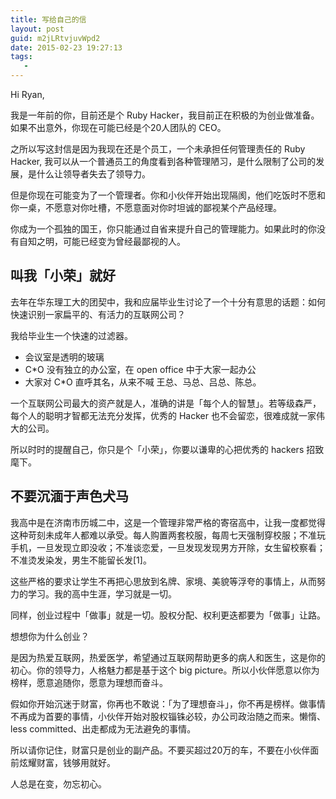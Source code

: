```yaml
---
title: 写给自己的信
layout: post
guid: m2jLRtvjuvWpd2
date: 2015-02-23 19:27:13
tags:
   -
---
```




Hi Ryan,

我是一年前的你，目前还是个 Ruby Hacker，我目前正在积极的为创业做准备。如果不出意外，你现在可能已经是个20人团队的 CEO。

之所以写这封信是因为我现在还是个员工，一个未承担任何管理责任的 Ruby Hacker, 我可以从一个普通员工的角度看到各种管理陋习，是什么限制了公司的发展，是什么让领导者失去了领导力。

但是你现在可能变为了一个管理者。你和小伙伴开始出现隔阂，他们吃饭时不愿和你一桌，不愿意对你吐槽，不愿意面对你时坦诚的鄙视某个产品经理。

你成为一个孤独的国王，你只能通过自省来提升自己的管理能力。如果此时的你没有自知之明，可能已经变为曾经最鄙视的人。


## 叫我「小荣」就好

去年在华东理工大的团契中，我和应届毕业生讨论了一个十分有意思的话题：如何快速识别一家扁平的、有活力的互联网公司？

我给毕业生一个快速的过滤器。

* 会议室是透明的玻璃
* C*O 没有独立的办公室，在 open office 中于大家一起办公
* 大家对 C*O 直呼其名，从来不喊 王总、马总、吕总、陈总。

一个互联网公司最大的资产就是人，准确的讲是「每个人的智慧」。若等级森严，每个人的聪明才智都无法充分发挥，优秀的 Hacker 也不会留恋，很难成就一家伟大的公司。

所以时时的提醒自己，你只是个「小荣」，你要以谦卑的心把优秀的 hackers 招致麾下。


## 不要沉湎于声色犬马

我高中是在济南市历城二中，这是一个管理非常严格的寄宿高中，让我一度都觉得这种苛刻未成年人都难以承受。每人购置两套校服，每周七天强制穿校服；不准玩手机，一旦发现立即没收；不准谈恋爱，一旦发现发现男方开除，女生留校察看；不准烫发染发，男生不能留长发[1]。

这些严格的要求让学生不再把心思放到名牌、家境、美貌等浮夸的事情上，从而努力的学习。我的高中生涯，学习就是一切。

同样，创业过程中「做事」就是一切。股权分配、权利更迭都要为「做事」让路。

想想你为什么创业？

是因为热爱互联网，热爱医学，希望通过互联网帮助更多的病人和医生，这是你的初心。你的领导力，人格魅力都是基于这个 big picture。所以小伙伴愿意以你为榜样，愿意追随你，愿意为理想而奋斗。

假如你开始沉迷于财富，你再也不敢说：「为了理想奋斗」，你不再是榜样。做事情不再成为首要的事情，小伙伴开始对股权锱铢必较，办公司政治随之而来。懒惰、 less committed、出走都成为无法避免的事情。

所以请你记住，财富只是创业的副产品。不要买超过20万的车，不要在小伙伴面前炫耀财富，钱够用就好。


人总是在变，勿忘初心。

